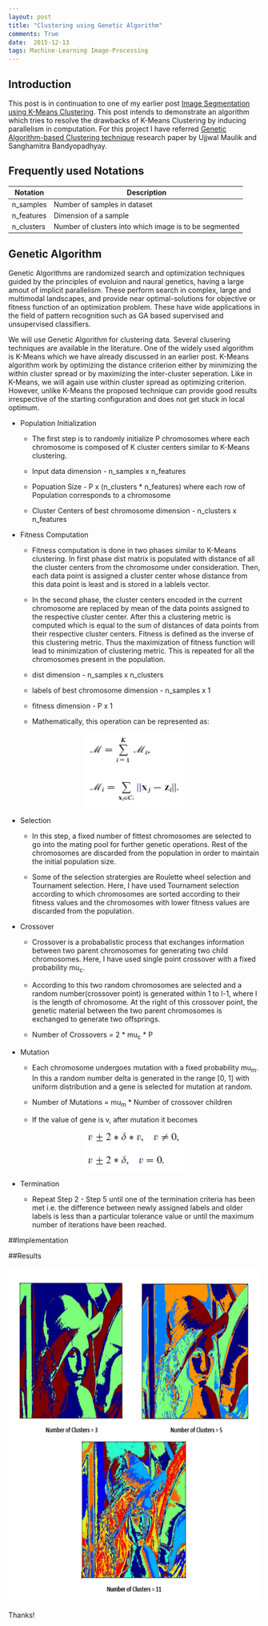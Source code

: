 ```yaml
---
layout: post
title: "Clustering using Genetic Algorithm"
comments: True
date:  2015-12-13
tags: Machine-Learning Image-Processing
---
```


## Introduction

This post is in continuation to one of my earlier post [Image Segmentation using K-Means Clustering](http://ishankgulati.github.io/posts/Image%20Segmentation%20using%20K-Means%20Clustering/). This post intends to demonstrate an algorithm which tries to resolve the drawbacks of K-Means Clustering by inducing parallelism in computation. For this project I have referred [Genetic Algorithm-based Clustering technique](http://www.sciencedirect.com/science/article/pii/S0031320399001375) research paper by Ujjwal Maulik and Sanghamitra Bandyopadhyay.

## Frequently used Notations

| Notation | Description |
| ------ | ----------- |
| n_samples  | Number of samples in dataset |
| n_features | Dimension of a sample |
| n_clusters | Number of clusters into which image is to be segmented |

## Genetic Algorithm

Genetic Algorithms are randomized search and optimization techniques guided by the principles of evoluion and naural genetics, having a large amout of implicit parallelism. These perform search in complex, large and multimodal landscapes, and provide near optimal-solutions for objective or fitness function of an optimization problem. These have wide applications in the field of pattern recognition such as GA based supervised and unsupervised classifiers. 

We will use Genetic Algorithm for clustering data. Several clusering techniques are available in the literature. One of the widely used algorithm is K-Means which we have already discussed in an earlier post. K-Means algorithm work by optimizing the distance criterion either by minimizing the within cluster spread or by maximizing the inter-cluster seperation. Like in K-Means, we will again use within cluster spread as optimizing criterion. However, unlike K-Means the proposed technique can provide good results irrespective of the starting configuration and does not get stuck in local optimum.

* Population Initialization

	+ The first step is to randomly initialize P chromosomes where each chromosome is composed of K cluster centers similar to K-Means clustering. 

	+ Input data dimension - n\_samples x n\_features

	+ Popuation Size - P x (n\_clusters * n\_features) where each row of Population corresponds to a chromosome

	+ Cluster Centers of best chromosome dimension - n\_clusters x n\_features
	

* Fitness Computation

	+ Fitness computation is done in two phases similar to K-Means clustering. In first phase dist matrix is populated with distance of all the cluster centers from the chromosome under consideration. Then, each data point is assigned a cluster center whose distance from this data point is least and is stored in a lablels vector.

	+ In the second phase, the cluster centers encoded in the current chromosome are replaced by mean of the data points assigned to the respective cluster center. After this a clustering metric is computed which is equal to the sum of distances of data points from their respective cluster centers. Fitness is defined as the inverse of this clustering metric. Thus the maximization of fitness function will lead to minimization of clustering metric. This is repeated for all the chromosomes present in the population. 

	+ dist dimension - n\_samples x n\_clusters

	+ labels of best chromosome dimension - n\_samples x 1

	+ fitness dimension - P x 1

	+ Mathematically, this operation can be represented as:

<center><img src="/assets/g1.PNG" alt="label" style="width:200px;height:150px;"/></center>

* Selection

	+ In this step, a fixed number of fittest chromosomes are selected to go into the mating pool for further genetic operations. Rest of the chromosomes are discarded from the population in order to maintain the initial population size. 

	+ Some of the selection stratergies are Roulette wheel selection and Tournament selection. Here, I have used Tournament selection according to which chromosomes are sorted according to their fitness values and the chromosomes with lower fitness values are discarded from the population.

* Crossover

	+ Crossover is a probabalistic process that exchanges information between two parent chromosomes for generating two child chromosomes. Here, I have used single point crossover with a fixed probability mu<sub>c</sub>. 

	+ According to this two random chromosomes are selected and a random number(crossover point) is generated within 1 to l-1, where l is the length of chromosome. At the right of this crossover point, the genetic material between the two parent chromosomes is exchanged to generate two offsprings.

	+ Number of Crossovers = 2 * mu<sub>c</sub> * P

* Mutation

	+ Each chromosome undergoes mutation with a fixed probability mu<sub>m</sub>. In this a random number delta is generated in the range [0, 1] with uniform distribution and a gene is selected for mutation at random. 

	+ Number of Mutations = mu<sub>m</sub> * Number of crossover children
	
	+ If the value of gene is v, after mutation it becomes

<center><img src="/assets/g2.PNG" alt="label" style="width:200px;height:80px;"/></center>
	

* Termination

	+ Repeat Step 2 - Step 5 until one of the termination criteria has been met i.e. the difference between newly assigned labels and older labels is less than a particular tolerance value or until the maximum number of iterations have been reached.

##Implementation

<script src="https://gist.github.com/IshankGulati/85e0051fb4c67e48c414.js"></script>

##Results

<center><img src="/assets/genetic.PNG" alt="Lena Genetic" style="width:660px;height:670px;"/></center>

Thanks!